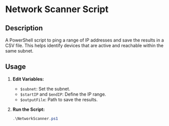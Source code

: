 # Network Scanner Script

## Description
A PowerShell script to ping a range of IP addresses and save the results in a CSV file. 
This helps identify devices that are active and reachable within the same subnet.

## Usage
1. **Edit Variables:**
   - `$subnet`:   Set the subnet.
   - `$startIP` and `$endIP`:   Define the IP range.
   - `$outputFile`:   Path to save the results.

2. **Run the Script:**
   ```powershell
   .\NetworkScanner.ps1
